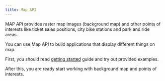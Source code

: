 ```yaml
---
title: Map API
---
```

MAP API provides raster map images (background map) and other points of interests like ticket sales positions, city bike stations and park and ride areas.

You can use Map API to build applications that display different things on map.

First, you should read [getting started](./getting-started/) guide and try out provided examples.

After this, you are ready start working with background map and points of interests.

